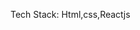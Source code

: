 Tech Stack: Html,css,Reactjs                                                                                                                                             

